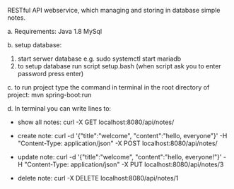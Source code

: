 RESTful API webservice, which managing and storing in database simple notes.

a. Requirements: 
  Java 1.8
  MySql

b. setup database: 
  1. start serwer database
    e.g. sudo systemctl start mariadb
  2. to setup database run script setup.bash (when script ask you to enter password press enter)

c. to run project type the command in terminal in the root directory of project:
	mvn spring-boot:run

d. In terminal you can write lines to:
  - show all notes:
	  curl -X GET localhost:8080/api/notes/

  - create note:
	  curl -d '{"title":"welcome", "content":"hello, everyone"}' -H "Content-Type: application/json" -X POST localhost:8080/api/notes/

  - update note:
	  curl -d '{"title":"welcome", "content":"hello, everyone!"}' -H "Content-Type: application/json" -X PUT localhost:8080/api/notes/3
	
  - delete note:
	  curl -X DELETE localhost:8080/api/notes/1

